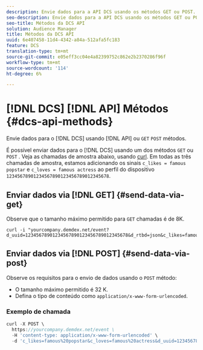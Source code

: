```yaml
---
description: Envie dados para a API DCS usando os métodos GET ou POST.
seo-description: Envie dados para a API DCS usando os métodos GET ou POST.
seo-title: Métodos da DCS API
solution: Audience Manager
title: Métodos da DCS API
uuid: 6e407458-11d4-4342-a84a-512afa5fc183
feature: DCS
translation-type: tm+mt
source-git-commit: e05eff3cc04e4a82399752c862e2b2370286f96f
workflow-type: tm+mt
source-wordcount: '114'
ht-degree: 6%

---
```



# [!DNL DCS] [!DNL API] Métodos {#dcs-api-methods}

Envie dados para o [!DNL DCS] usando [!DNL API] ou `GET` `POST` métodos.

É possível enviar dados para o [!DNL DCS] usando um dos métodos `GET` ou `POST` . Veja as chamadas de amostra abaixo, usando [curl](https://curl.haxx.se/). Em todas as três chamadas de amostra, estamos adicionando os sinais `c_likes = famous popstar` e `c_loves = famous actress` ao perfil do dispositivo `12345678901234567890123456789012345678`.

## Enviar dados via [!DNL GET] {#send-data-via-get}

Observe que o tamanho máximo permitido para `GET` chamadas é de 8K.

```
curl -i "yourcompany.demdex.net/event?d_uuid=12345678901234567890123456789012345678&d_rtbd=json&c_likes=famous%20popstar&c_loves=famous%20actress"
```

## Enviar dados via [!DNL POST] {#send-data-via-post}

Observe os requisitos para o envio de dados usando o `POST` método:

* O tamanho máximo permitido é 32 K.
* Defina o tipo de conteúdo como `application/x-www-form-urlencoded`.

### Exemplo de chamada

```js
curl -X POST \
  https://yourcompany.demdex.net/event \
  -H 'content-type: application/x-www-form-urlencoded' \
  -d 'c_likes=famous%20popstar&c_loves=famous%20actress&d_uuid=12345678901234567890123456789012345678'
```

